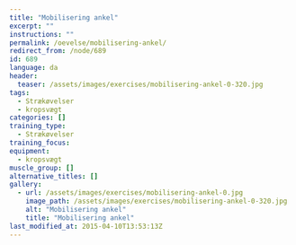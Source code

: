```yaml
---
title: "Mobilisering ankel"
excerpt: ""
instructions: ""
permalink: /oevelse/mobilisering-ankel/
redirect_from: /node/689
id: 689
language: da
header:
  teaser: /assets/images/exercises/mobilisering-ankel-0-320.jpg
tags:
  - Strækøvelser
  - kropsvægt
categories: []
training_type: 
  - Strækøvelser
training_focus: 
equipment:
  - kropsvægt
muscle_group: []
alternative_titles: []
gallery:
  - url: /assets/images/exercises/mobilisering-ankel-0.jpg
    image_path: /assets/images/exercises/mobilisering-ankel-0-320.jpg
    alt: "Mobilisering ankel"
    title: "Mobilisering ankel"
last_modified_at: 2015-04-10T13:53:13Z
---
```

